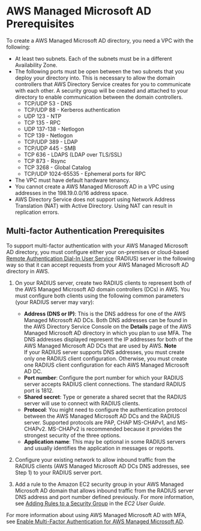 # AWS Managed Microsoft AD Prerequisites<a name="ms_ad_getting_started_prereqs"></a>

To create a AWS Managed Microsoft AD directory, you need a VPC with the following: 
+ At least two subnets\. Each of the subnets must be in a different Availability Zone\.
+ The following ports must be open between the two subnets that you deploy your directory into\. This is necessary to allow the domain controllers that AWS Directory Service creates for you to communicate with each other\. A security group will be created and attached to your directory to enable communication between the domain controllers\.
  + TCP/UDP 53 \- DNS
  + TCP/UDP 88 \- Kerberos authentication
  + UDP 123 \- NTP
  + TCP 135 \- RPC
  + UDP 137\-138 \- Netlogon
  + TCP 139 \- Netlogon
  + TCP/UDP 389 \- LDAP
  + TCP/UDP 445 \- SMB
  + TCP 636 \- LDAPS \(LDAP over TLS/SSL\)
  + TCP 873 \- Rsync
  + TCP 3268 \- Global Catalog
  + TCP/UDP 1024\-65535 \- Ephemeral ports for RPC
+ The VPC must have default hardware tenancy\.
+ You cannot create a AWS Managed Microsoft AD in a VPC using addresses in the 198\.19\.0\.0/16 address space\.
+ AWS Directory Service does not support using Network Address Translation \(NAT\) with Active Directory\. Using NAT can result in replication errors\.

## Multi\-factor Authentication Prerequisites<a name="prereq_mfa_ad"></a>

To support multi\-factor authentication with your AWS Managed Microsoft AD directory, you must configure either your on\-premises or cloud\-based [Remote Authentication Dial\-In User Service](https://en.wikipedia.org/wiki/RADIUS) \(RADIUS\) server in the following way so that it can accept requests from your AWS Managed Microsoft AD directory in AWS\.

1. On your RADIUS server, create two RADIUS clients to represent both of the AWS Managed Microsoft AD domain controllers \(DCs\) in AWS\. You must configure both clients using the following common parameters \(your RADIUS server may vary\):
   + **Address \(DNS or IP\)**: This is the DNS address for one of the AWS Managed Microsoft AD DCs\. Both DNS addresses can be found in the AWS Directory Service Console on the **Details** page of the AWS Managed Microsoft AD directory in which you plan to use MFA\. The DNS addresses displayed represent the IP addresses for both of the AWS Managed Microsoft AD DCs that are used by AWS\.
**Note**  
If your RADIUS server supports DNS addresses, you must create only one RADIUS client configuration\. Otherwise, you must create one RADIUS client configuration for each AWS Managed Microsoft AD DC\.
   + **Port number**: Configure the port number for which your RADIUS server accepts RADIUS client connections\. The standard RADIUS port is 1812\.
   + **Shared secret**: Type or generate a shared secret that the RADIUS server will use to connect with RADIUS clients\.
   + **Protocol**: You might need to configure the authentication protocol between the AWS Managed Microsoft AD DCs and the RADIUS server\. Supported protocols are PAP, CHAP MS\-CHAPv1, and MS\-CHAPv2\. MS\-CHAPv2 is recommended because it provides the strongest security of the three options\.
   + **Application name**: This may be optional in some RADIUS servers and usually identifies the application in messages or reports\.

1. Configure your existing network to allow inbound traffic from the RADIUS clients \(AWS Managed Microsoft AD DCs DNS addresses, see Step 1\) to your RADIUS server port\.

1. Add a rule to the Amazon EC2 security group in your AWS Managed Microsoft AD domain that allows inbound traffic from the RADIUS server DNS address and port number defined previously\. For more information, see [Adding Rules to a Security Group](http://docs.aws.amazon.com/AWSEC2/latest/UserGuide/using-network-security.html#adding-security-group-rule) in the *EC2 User Guide*\.

For more information about using AWS Managed Microsoft AD with MFA, see [Enable Multi\-Factor Authentication for AWS Managed Microsoft AD](ms_ad_mfa.md)\. 